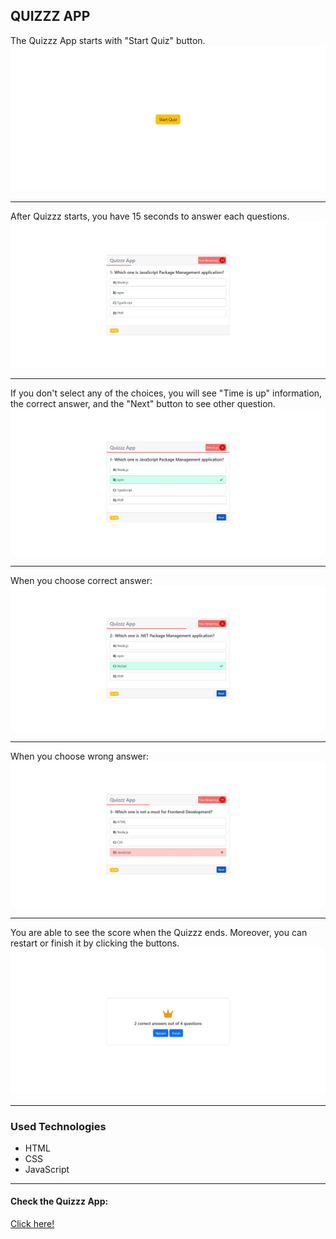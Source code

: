 ## QUIZZZ APP
The Quizzz App starts with "Start Quiz" button.
![](img/start.jpg)
<hr>

After Quizzz starts, you have 15 seconds to answer each questions.
![](img/question.jpg)
<hr>

If you don't select any of the choices, you will see "Time is up" information, the correct answer, and the "Next" button to see other question.
![](img/time-is-up.jpg)
<hr>

When you choose correct answer:
![](img/correct.jpg)
<hr>

When you choose wrong answer:
![](img/wrong.jpg)
<hr>

You are able to see the score when the Quizzz ends. Moreover, you can restart or finish it by clicking the buttons.
![](img/score.jpg)
<hr>

### Used Technologies
- HTML
- CSS
- JavaScript
<hr>

#### Check the Quizzz App:
[Click here!](https://quizzz-app-webdev.netlify.app/)
